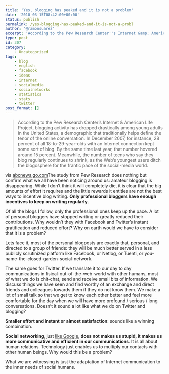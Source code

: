 ```yaml
---
title: 'Yes, blogging has peaked and it is not a problem'
date: '2010-03-15T08:42:00+00:00'
status: publish
permalink: /yes-blogging-has-peaked-and-it-is-not-a-probl
author: '@ramonsuarez'
excerpt: 'According to the Pew Research Center''s Internet &amp; American Life Project, blogging activity has dropped drastically among young adults in the United States, a demographic that traditionally helps define the tenor of the online conversation. In Dece...'
type: post
id: 307
category:
    - Uncategorized
tags:
    - blog
    - english
    - facebook
    - ideas
    - internet
    - socialmedia
    - socialnetworks
    - statistics
    - stats
    - twitter
post_format: []
---
```

> According to the Pew Research Center’s Internet &amp; American Life Project, blogging activity has dropped drastically among young adults in the United States, a demographic that traditionally helps define the tenor of the online conversation. In December 2007, for instance, 28 percent of all 18-to-29-year-olds with an Internet connection kept some sort of blog. By the same time last year, that number hovered around 15 percent. Meanwhile, the number of teens who say they blog regularly continues to shrink, as the Web’s youngest users ditch the blogosphere for the frantic pace of the social-media world.

via [abcnews.go.com](http://abcnews.go.com/m/screen?id=10088992)</div>The study from Pew Research does nothing but confirm what we all have been noticing around us: amateur blogging is disappearing. While I don’t think it will completely die, it is clear that the big amounts of effort it requires and the little rewards it entitles are not the best ways to incentive blog writing. **Only professional bloggers have enough incentives to keep on writing regularly**.

Of all the blogs I follow, only the professional ones keep up the pace. A lot of personal bloggers have stopped writing or greatly reduced their contributions. Why wouldn’t they with Facebook and Twitter’s instant gratification and reduced effort? Why on earth would we have to consider that it is a problem?

Lets face it, most of the personal blogposts are exactly that, personal, and directed to a group of friends: they will be much better served in a less publicly scrutinized platform like Facebook, or Netlog, or Tuenti, or you-name-the-closed-garden-social-network.

The same goes for Twitter. If we translate it to our day to day communications in fisical-out-of-the-web-world with other humans, most of what we do is chit-chat, send and receive small bits of information. We discuss things we have seen and find worthy of an exchange and direct friends and colleagues towards them if they do not know them. We make a lot of small talk so that we get to know each other better and feel more comfortable for the day when we will have more profound / serious / long conversations. Doesn’t it sound a lot like what we do on Twitter and blogging?

**Smaller effort and instant or almost satisfaction**: sounds like a winning combination.

**Social networking**, just [like Google](http://pewresearch.org/pubs/1499/google-does-it-make-us-stupid-experts-stakeholders-mostly-say-no), **does not makes us stupid, it makes us more communicative and efficient in our communications**. It is all about human relations. Technology just enables us to multiply our contacts with other human beings. Why would this be a problem?

What we are witnessing is just the adaptation of Internet communication to the inner needs of social humans.

</div>